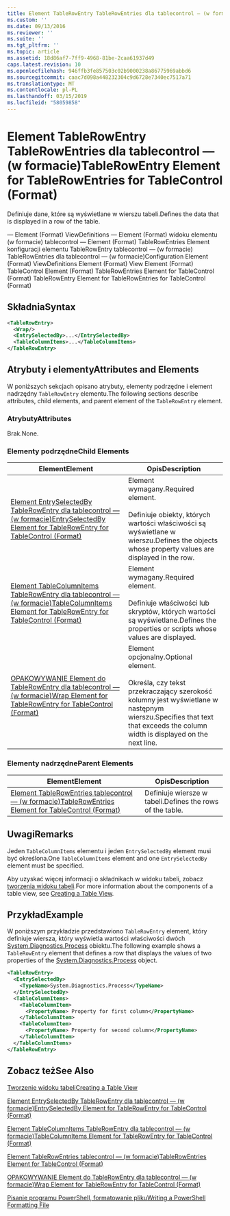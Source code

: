 ```yaml
---
title: Element TableRowEntry TableRowEntries dla tablecontrol — (w formacie) | Dokumentacja firmy Microsoft
ms.custom: ''
ms.date: 09/13/2016
ms.reviewer: ''
ms.suite: ''
ms.tgt_pltfrm: ''
ms.topic: article
ms.assetid: 18d86af7-7ff9-4968-81be-2caa61937d49
caps.latest.revision: 10
ms.openlocfilehash: 946ffb3fe857503c02b9000238a86775969abbd6
ms.sourcegitcommit: caac7d098a448232304c9d6728e7340ec7517a71
ms.translationtype: MT
ms.contentlocale: pl-PL
ms.lasthandoff: 03/15/2019
ms.locfileid: "58059858"
---
```

# <a name="tablerowentry-element-for-tablerowentries-for-tablecontrol-format"></a><span data-ttu-id="d7c7d-102">Element TableRowEntry TableRowEntries dla tablecontrol — (w formacie)</span><span class="sxs-lookup"><span data-stu-id="d7c7d-102">TableRowEntry Element for TableRowEntries for TableControl (Format)</span></span>

<span data-ttu-id="d7c7d-103">Definiuje dane, które są wyświetlane w wierszu tabeli.</span><span class="sxs-lookup"><span data-stu-id="d7c7d-103">Defines the data that is displayed in a row of the table.</span></span>

<span data-ttu-id="d7c7d-104">— Element (Format) ViewDefinitions — Element (Format) widoku elementu (w formacie) tablecontrol — Element (Format) TableRowEntries Element konfiguracji elementu TableRowEntry tablecontrol — (w formacie) TableRowEntries dla tablecontrol — (w formacie)</span><span class="sxs-lookup"><span data-stu-id="d7c7d-104">Configuration Element (Format) ViewDefinitions Element (Format) View Element (Format) TableControl Element (Format) TableRowEntries Element for TableControl (Format) TableRowEntry Element for TableRowEntries for TableControl (Format)</span></span>

## <a name="syntax"></a><span data-ttu-id="d7c7d-105">Składnia</span><span class="sxs-lookup"><span data-stu-id="d7c7d-105">Syntax</span></span>

```xml
<TableRowEntry>
  <Wrap/>
  <EntrySelectedBy>...</EntrySelectedBy>
  <TableColumnItems>...</TableColumnItems>
</TableRowEntry>
```

## <a name="attributes-and-elements"></a><span data-ttu-id="d7c7d-106">Atrybuty i elementy</span><span class="sxs-lookup"><span data-stu-id="d7c7d-106">Attributes and Elements</span></span>

<span data-ttu-id="d7c7d-107">W poniższych sekcjach opisano atrybuty, elementy podrzędne i element nadrzędny `TableRowEntry` elementu.</span><span class="sxs-lookup"><span data-stu-id="d7c7d-107">The following sections describe attributes, child elements, and parent element of the `TableRowEntry` element.</span></span>

### <a name="attributes"></a><span data-ttu-id="d7c7d-108">Atrybuty</span><span class="sxs-lookup"><span data-stu-id="d7c7d-108">Attributes</span></span>

<span data-ttu-id="d7c7d-109">Brak.</span><span class="sxs-lookup"><span data-stu-id="d7c7d-109">None.</span></span>

### <a name="child-elements"></a><span data-ttu-id="d7c7d-110">Elementy podrzędne</span><span class="sxs-lookup"><span data-stu-id="d7c7d-110">Child Elements</span></span>

|<span data-ttu-id="d7c7d-111">Element</span><span class="sxs-lookup"><span data-stu-id="d7c7d-111">Element</span></span>|<span data-ttu-id="d7c7d-112">Opis</span><span class="sxs-lookup"><span data-stu-id="d7c7d-112">Description</span></span>|
|-------------|-----------------|
|[<span data-ttu-id="d7c7d-113">Element EntrySelectedBy TableRowEntry dla tablecontrol — (w formacie)</span><span class="sxs-lookup"><span data-stu-id="d7c7d-113">EntrySelectedBy Element for TableRowEntry for TableControl (Format)</span></span>](./entryselectedby-element-for-tablerowentry-for-tablecontrol-format.md)|<span data-ttu-id="d7c7d-114">Element wymagany.</span><span class="sxs-lookup"><span data-stu-id="d7c7d-114">Required element.</span></span><br /><br /> <span data-ttu-id="d7c7d-115">Definiuje obiekty, których wartości właściwości są wyświetlane w wierszu.</span><span class="sxs-lookup"><span data-stu-id="d7c7d-115">Defines the objects whose property values are displayed in the row.</span></span>|
|[<span data-ttu-id="d7c7d-116">Element TableColumnItems TableRowEntry dla tablecontrol — (w formacie)</span><span class="sxs-lookup"><span data-stu-id="d7c7d-116">TableColumnItems Element for TableRowEntry for TableControl (Format)</span></span>](./tablecolumnitems-element-for-tablerowentry-for-tablecontrol-format.md)|<span data-ttu-id="d7c7d-117">Element wymagany.</span><span class="sxs-lookup"><span data-stu-id="d7c7d-117">Required element.</span></span><br /><br /> <span data-ttu-id="d7c7d-118">Definiuje właściwości lub skryptów, których wartości są wyświetlane.</span><span class="sxs-lookup"><span data-stu-id="d7c7d-118">Defines the properties or scripts whose values are displayed.</span></span>|
|[<span data-ttu-id="d7c7d-119">OPAKOWYWANIE Element do TableRowEntry dla tablecontrol — (w formacie)</span><span class="sxs-lookup"><span data-stu-id="d7c7d-119">Wrap Element for TableRowEntry for TableControl (Format)</span></span>](./wrap-element-for-tablerowentry-for-tablecontrol-format.md)|<span data-ttu-id="d7c7d-120">Element opcjonalny.</span><span class="sxs-lookup"><span data-stu-id="d7c7d-120">Optional element.</span></span><br /><br /> <span data-ttu-id="d7c7d-121">Określa, czy tekst przekraczający szerokość kolumny jest wyświetlane w następnym wierszu.</span><span class="sxs-lookup"><span data-stu-id="d7c7d-121">Specifies that text that exceeds the column width is displayed on the next line.</span></span>|

### <a name="parent-elements"></a><span data-ttu-id="d7c7d-122">Elementy nadrzędne</span><span class="sxs-lookup"><span data-stu-id="d7c7d-122">Parent Elements</span></span>

|<span data-ttu-id="d7c7d-123">Element</span><span class="sxs-lookup"><span data-stu-id="d7c7d-123">Element</span></span>|<span data-ttu-id="d7c7d-124">Opis</span><span class="sxs-lookup"><span data-stu-id="d7c7d-124">Description</span></span>|
|-------------|-----------------|
|[<span data-ttu-id="d7c7d-125">Element TableRowEntries tablecontrol — (w formacie)</span><span class="sxs-lookup"><span data-stu-id="d7c7d-125">TableRowEntries Element for TableControl (Format)</span></span>](./tablerowentries-element-for-tablecontrol-format.md)|<span data-ttu-id="d7c7d-126">Definiuje wiersze w tabeli.</span><span class="sxs-lookup"><span data-stu-id="d7c7d-126">Defines the rows of the table.</span></span>|

## <a name="remarks"></a><span data-ttu-id="d7c7d-127">Uwagi</span><span class="sxs-lookup"><span data-stu-id="d7c7d-127">Remarks</span></span>

<span data-ttu-id="d7c7d-128">Jeden `TableColumnItems` elementu i jeden `EntrySelectedBy` element musi być określona.</span><span class="sxs-lookup"><span data-stu-id="d7c7d-128">One `TableColumnItems` element and one `EntrySelectedBy` element must be specified.</span></span>

<span data-ttu-id="d7c7d-129">Aby uzyskać więcej informacji o składnikach w widoku tabeli, zobacz [tworzenia widoku tabeli](./creating-a-table-view.md).</span><span class="sxs-lookup"><span data-stu-id="d7c7d-129">For more information about the components of a table view, see [Creating a Table View](./creating-a-table-view.md).</span></span>

## <a name="example"></a><span data-ttu-id="d7c7d-130">Przykład</span><span class="sxs-lookup"><span data-stu-id="d7c7d-130">Example</span></span>

<span data-ttu-id="d7c7d-131">W poniższym przykładzie przedstawiono `TableRowEntry` element, który definiuje wiersza, który wyświetla wartości właściwości dwóch [System.Diagnostics.Process](/dotnet/api/System.Diagnostics.Process) obiektu.</span><span class="sxs-lookup"><span data-stu-id="d7c7d-131">The following example shows a `TableRowEntry` element that defines a row that displays the values of two properties of the [System.Diagnostics.Process](/dotnet/api/System.Diagnostics.Process) object.</span></span>

```xml
<TableRowEntry>
  <EntrySelectedBy>
    <TypeName>System.Diagnostics.Process</TypeName>
  </EntrySelectedBy>
  <TableColumnItems>
    <TableColumnItem>
      <PropertyName> Property for first column</PropertyName>
    </TableColumnItem>
    <TableColumnItem>
      <PropertyName> Property for second column</PropertyName>
    </TableColumnItem>
  </TableColumnItems>
</TableRowEntry>
```

## <a name="see-also"></a><span data-ttu-id="d7c7d-132">Zobacz też</span><span class="sxs-lookup"><span data-stu-id="d7c7d-132">See Also</span></span>

[<span data-ttu-id="d7c7d-133">Tworzenie widoku tabeli</span><span class="sxs-lookup"><span data-stu-id="d7c7d-133">Creating a Table View</span></span>](./creating-a-table-view.md)

[<span data-ttu-id="d7c7d-134">Element EntrySelectedBy TableRowEntry dla tablecontrol — (w formacie)</span><span class="sxs-lookup"><span data-stu-id="d7c7d-134">EntrySelectedBy Element for TableRowEntry for TableControl (Format)</span></span>](./entryselectedby-element-for-tablerowentry-for-tablecontrol-format.md)

[<span data-ttu-id="d7c7d-135">Element TableColumnItems TableRowEntry dla tablecontrol — (w formacie)</span><span class="sxs-lookup"><span data-stu-id="d7c7d-135">TableColumnItems Element for TableRowEntry for TableControl (Format)</span></span>](./tablecolumnitems-element-for-tablerowentry-for-tablecontrol-format.md)

[<span data-ttu-id="d7c7d-136">Element TableRowEntries tablecontrol — (w formacie)</span><span class="sxs-lookup"><span data-stu-id="d7c7d-136">TableRowEntries Element for TableControl (Format)</span></span>](./tablerowentries-element-for-tablecontrol-format.md)

[<span data-ttu-id="d7c7d-137">OPAKOWYWANIE Element do TableRowEntry dla tablecontrol — (w formacie)</span><span class="sxs-lookup"><span data-stu-id="d7c7d-137">Wrap Element for TableRowEntry for TableControl (Format)</span></span>](./wrap-element-for-tablerowentry-for-tablecontrol-format.md)

[<span data-ttu-id="d7c7d-138">Pisanie programu PowerShell, formatowanie pliku</span><span class="sxs-lookup"><span data-stu-id="d7c7d-138">Writing a PowerShell Formatting File</span></span>](./writing-a-powershell-formatting-file.md)
